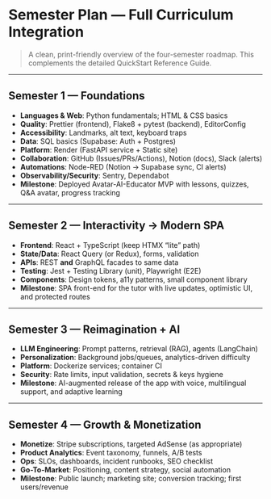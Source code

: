 # Semester Plan — Full Curriculum Integration

> A clean, print-friendly overview of the four-semester roadmap. This complements the detailed QuickStart Reference Guide.

---

## Semester 1 — Foundations
- **Languages & Web**: Python fundamentals; HTML & CSS basics
- **Quality**: Prettier (frontend), Flake8 + pytest (backend), EditorConfig
- **Accessibility**: Landmarks, alt text, keyboard traps
- **Data**: SQL basics (Supabase: Auth + Postgres)
- **Platform**: Render (FastAPI service + Static site)
- **Collaboration**: GitHub (Issues/PRs/Actions), Notion (docs), Slack (alerts)
- **Automations**: Node-RED (Notion → Supabase sync, CI alerts)
- **Observability/Security**: Sentry, Dependabot
- **Milestone**: Deployed Avatar-AI-Educator MVP with lessons, quizzes, Q&A avatar, progress tracking

---

## Semester 2 — Interactivity → Modern SPA
- **Frontend**: React + TypeScript (keep HTMX “lite” path)
- **State/Data**: React Query (or Redux), forms, validation
- **APIs**: REST **and** GraphQL facades to same data
- **Testing**: Jest + Testing Library (unit), Playwright (E2E)
- **Components**: Design tokens, a11y patterns, small component library
- **Milestone**: SPA front-end for the tutor with live updates, optimistic UI, and protected routes

---

## Semester 3 — Reimagination + AI
- **LLM Engineering**: Prompt patterns, retrieval (RAG), agents (LangChain)
- **Personalization**: Background jobs/queues, analytics-driven difficulty
- **Platform**: Dockerize services; container CI
- **Security**: Rate limits, input validation, secrets & keys hygiene
- **Milestone**: AI-augmented release of the app with voice, multilingual support, and adaptive learning

---

## Semester 4 — Growth & Monetization
- **Monetize**: Stripe subscriptions, targeted AdSense (as appropriate)
- **Product Analytics**: Event taxonomy, funnels, A/B tests
- **Ops**: SLOs, dashboards, incident runbooks, SEO checklist
- **Go-To-Market**: Positioning, content strategy, social automation
- **Milestone**: Public launch; marketing site; conversion tracking; first users/revenue
